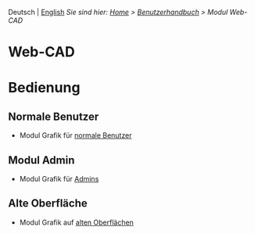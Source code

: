 <!-- TITLE: Web-CAD -->
<!-- SUBTITLE: Modul für Bearbeitung von CAD-Pläne -->

Deutsch | [English](/en/modules/graphics)
*Sie sind hier: [Home](/home) > [Benutzerhandbuch](/de/user-guide) > Modul Web-CAD*
# Web-CAD
# Bedienung
## Normale Benutzer
* Modul Grafik für [normale Benutzer](/de/modules/graphics/user)
## Modul Admin 
* Modul Grafik für [Admins](/de/modules/graphics/admin)
## Alte Oberfläche
* Modul Grafik auf [alten Oberflächen](/de/modules/graphics/qooxdoo)
